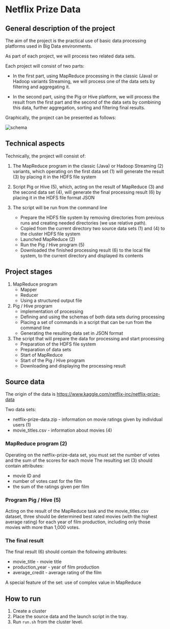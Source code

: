 # Netflix Prize Data

## General description of the project
The aim of the project is the practical use of basic data processing platforms used in
Big Data environments.

As part of each project, we will process two related data sets.

Each project will consist of two parts:
* In the first part, using MapReduce processing in the classic (Java) or Hadoop variants
  Streaming, we will process one of the data sets by filtering and aggregating it.
  
* In the second part, using the Pig or Hive platform, we will process the result from the first part and
  the second of the data sets by combining this data, further aggregation, sorting and filtering
  final results.
  
Graphically, the project can be presented as follows:
 
 ![schema](/../master/src/main/resources/schema.png?raw=true "schema")

## Technical aspects
Technically, the project will consist of:

1. The MapReduce program in the classic (Java) or Hadoop Streaming (2) variants, which operating on
   the first data set (1) will generate the result (3) by placing it in the HDFS file system
   
2. Script Pig or Hive (5), which, acting on the result of MapReduce (3) and the second data set (4),
   will generate the final processing result (6) by placing it in the HDFS file format
   JSON
   
3. The script will be run from the command line
    * Prepare the HDFS file system by removing directories from previous runs and creating
    needed directories (we use relative path).
    * Copied from the current directory two source data sets (1) and (4) to the cluster HDFS file system
    * Launched MapReduce (2)
    * Run the Pig / Hive program (5)
    * Downloaded the finished processing result (6) to the local file system, to the current directory and
    displayed its contents

## Project stages

1. MapReduce program
    * Mapper
    * Reducer
    * Using a structured output file
2. Pig / Hive program
    * implementation of processing
    * Defining and using the schemas of both data sets during processing
    * Placing a set of commands in a script that can be run from the command line
    * Generating the resulting data set in JSON format
3. The script that will prepare the data for processing and start processing
    * Preparation of the HDFS file system 
    * Preparation of data sets
    * Start of MapReduce
    * Start of the Pig / Hive program
    * Downloading and displaying the processing result
    
## Source data
The origin of the data is https://www.kaggle.com/netflix-inc/netflix-prize-data

Two data sets: 
* netflix-prize-data.zip - information on movie ratings given by individual
users (1)
* movie_titles.csv - information about movies (4)

### MapReduce program (2)
Operating on the netflix-prize-data set, you must set the number of votes and the sum of the scores for each movie
The resulting set (3) should contain attributes:
* movie ID and
* number of votes cast for the film
* the sum of the ratings given per film

### Program Pig / Hive (5)
Acting on the result of the MapReduce task and the movie_titles.csv dataset, three should be determined best
rated movies (with the highest average rating) for each year of film production, including only those
movies with more than 1,000 votes.

### The final result
The final result (6) should contain the following attributes:
* movie_title - movie title
* production_year - year of film production
* average_credit - average rating of the film

A special feature of the set: use of complex value in MapReduce
    
## How to run
1. Create a cluster
2. Place the source data and the launch script in the tray.
3. Run `run.sh` from the cluster level.